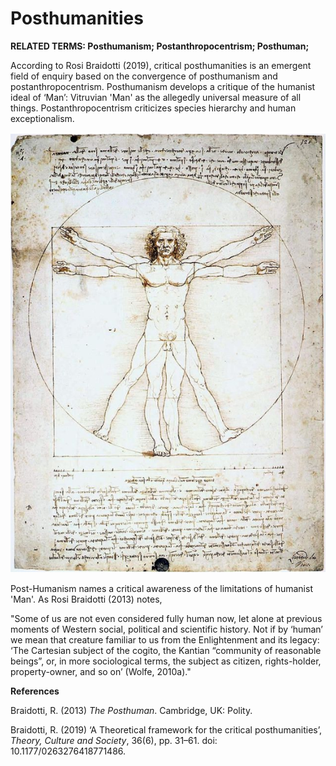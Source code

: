 # Posthumanities

**RELATED TERMS: Posthumanism; Postanthropocentrism; Posthuman;**

According to Rosi Braidotti (2019), critical posthumanities is an emergent field of enquiry based on the convergence of posthumanism and postanthropocentrism. Posthumanism develops a critique of the humanist ideal of ‘Man’: Vitruvian 'Man' as the allegedly universal measure of all things. Postanthropocentrism criticizes species hierarchy and human exceptionalism.

![Vitruvian Man](Vitruvian-Man.png)

Post-Humanism names a critical awareness of the limitations of humanist 'Man'. As Rosi Braidotti (2013) notes,

"Some of us are not even considered fully human now, let alone at previous moments of Western social, political and scientific history. Not if by ‘human’ we mean that creature familiar to us from the Enlightenment and its legacy: ‘The Cartesian subject of the cogito, the Kantian “community of reasonable beings”, or, in more sociological terms, the subject as citizen, rights-holder, property-owner, and so on’ (Wolfe, 2010a)."

**References**

Braidotti, R. (2013) _The Posthuman_. Cambridge, UK: Polity. 

Braidotti, R. (2019) ‘A Theoretical framework for the critical posthumanities’, _Theory, Culture and Society_, 36(6), pp. 31–61. doi: 10.1177/0263276418771486.

